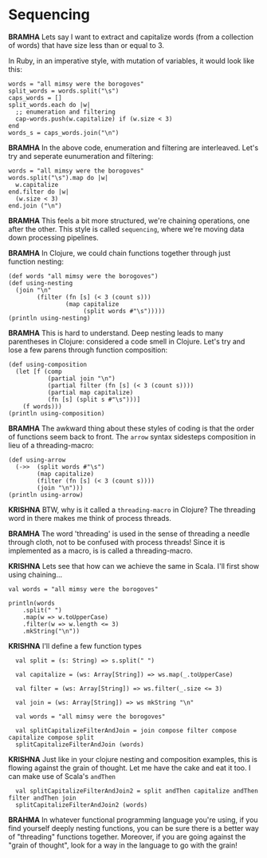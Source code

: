 # Sequencing

**BRAMHA** Lets say I want to extract and capitalize words (from a collection of words) that have size less than or equal to 3.

In Ruby, in an imperative style, with mutation of variables, it would look like this:

```
words = "all mimsy were the borogoves"
split_words = words.split("\s")
caps_words = []
split_words.each do |w|
  ;; enumeration and filtering
  cap-words.push(w.capitalize) if (w.size < 3)
end
words_s = caps_words.join("\n")
```

**BRAMHA** In the above code, enumeration and filtering are interleaved.  Let's try and
seperate eunumeration and filtering:

```
words = "all mimsy were the borogoves"
words.split("\s").map do |w|
  w.capitalize
end.filter do |w|
  (w.size < 3)
end.join ("\n")
```

**BRAMHA** This feels a bit more structured, we're chaining operations, one after the other. 
This style is called `sequencing`, where we're moving data down processing pipelines. 

**BRAMHA** In Clojure, we could chain functions together through just function nesting: 
```
(def words "all mimsy were the borogoves")
(def using-nesting
  (join "\n"
        (filter (fn [s] (< 3 (count s)))
                (map capitalize
                     (split words #"\s")))))
(println using-nesting)
```
**BRAMHA** This is hard to understand. Deep nesting leads to many parentheses in Clojure: considered a code smell in Clojure. Let's try and lose a few parens through function composition:

```
(def using-composition
  (let [f (comp
           (partial join "\n")
           (partial filter (fn [s] (< 3 (count s))))
           (partial map capitalize)
           (fn [s] (split s #"\s")))]
    (f words)))
(println using-composition)
```

**BRAMHA** The awkward thing about these styles of coding is that the order of functions seem 
back to front. The `arrow` syntax sidesteps composition in lieu of a threading-macro:

```
(def using-arrow
  (->>  (split words #"\s")
        (map capitalize)
        (filter (fn [s] (< 3 (count s))))
        (join "\n")))
(println using-arrow)
```

**KRISHNA** BTW, why is it called a `threading-macro` in Clojure? The threading word in there makes me think of process threads.
 
**BRAMHA** The word 'threading' is used in the sense of threading a needle through cloth, not to be confused with process threads! Since it is implemented as a macro, is is called a threading-macro.

**KRISHNA** Lets see that how can we achieve the same in Scala. I'll first show using chaining...
```
val words = "all mimsy were the borogoves"

println(words
    .split(" ")
    .map(w => w.toUpperCase)
    .filter(w => w.length <= 3)
    .mkString("\n"))
```

**KRISHNA**  I'll define a few function types

~~~
  val split = (s: String) => s.split(" ")

  val capitalize = (ws: Array[String]) => ws.map(_.toUpperCase)

  val filter = (ws: Array[String]) => ws.filter(_.size <= 3)
    
  val join = (ws: Array[String]) => ws mkString "\n"
                                
  val words = "all mimsy were the borogoves"
  
  val splitCapitalizeFilterAndJoin = join compose filter compose capitalize compose split
  splitCapitalizeFilterAndJoin (words)
~~~

**KRISHNA** Just like in your clojure nesting and composition examples, this is flowing against the grain of thought.  Let me
have the cake and eat it too. I can make use of Scala's `andThen`
~~~
  val splitCapitalizeFilterAndJoin2 = split andThen capitalize andThen filter andThen join
  splitCapitalizeFilterAndJoin2 (words)
~~~

**BRAHMA** In whatever functional programming language you're using, if you find yourself deeply nesting functions, you can be sure there is a better way of "threading" functions together. Moreover, if you are going against the "grain of thought", look for a way in the language to go with the grain!

